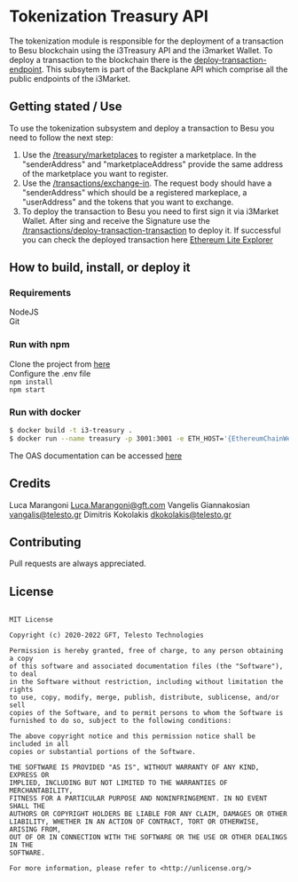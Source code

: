 # Tokenization Treasury API

The tokenization module is responsible for the deployment of a transaction to Besu blockchain using the i3Treasury API and the i3market Wallet. To deploy a transaction to the blockchain there is the [deploy-transaction-endpoint](http://localhost:3001/api-docs/#/TokenizerController/post_api_v1_treasury_transactions_deploy_signed_transaction). This subsytem is part of the Backplane API which comprise all the public endpoints of the i3Market.

## Getting stated / Use

To use the tokenization subsystem and deploy a transaction to Besu you need to follow the next step:
1. Use the [/treasury/marketplaces](http://localhost:3001/api-docs/#/TokenizerController/post_api_v1_treasury_marketplaces) to register a marketplace. In the "senderAddress" and "marketplaceAddress" provide the same address of the marketplace you want to register.
2. Use the [/transactions/exchange-in](http://localhost:3001/api-docs/#/TokenizerController/post_api_v1_treasury_transactions_exchange_in). The request body should have a "senderAddress" which should be a registered markeplace, a "userAddress" and the tokens that you want to exchange.
3. To deploy the transaction to Besu you need to first sign it via i3Market Wallet. After sing and receive the Signature use the [/transactions/deploy-transaction-transaction](http://localhost:3001/api-docs/#/TokenizerController/post_api_v1_treasury_transactions_deploy_signed_transaction) to deploy it. If successful you can check the deployed transaction here [Ethereum Lite Explorer](http://95.211.3.244:8547/)

## How to build, install, or deploy it

### Requirements
NodeJS\
Git

### Run with npm
Clone the project from [here](https://gitlab.com/i3-market/code/wp3/t3.3/nodejs-tokenization-treasury-api)\
Configure the .env file\
```npm install```\
```npm start```
### Run with docker
```bash
$ docker build -t i3-treasury .
$ docker run --name treasury -p 3001:3001 -e ETH_HOST='{EthereumChainWebsocketHost}' -e CONTRACT_ADDRESS='{CONTRACT_ADDRESS}' -e WEBHOOK='{WEBHOOK}' -e PORT=3001 i3-treasury
```


The OAS documentation can be accessed [here](http://localhost:3001/api-docs/)

## Credits

Luca Marangoni Luca.Marangoni@gft.com
Vangelis Giannakosian vangalis@telesto.gr
Dimitris Kokolakis dkokolakis@telesto.gr

## Contributing

Pull requests are always appreciated.

## License
```

MIT License

Copyright (c) 2020-2022 GFT, Telesto Technologies

Permission is hereby granted, free of charge, to any person obtaining a copy
of this software and associated documentation files (the "Software"), to deal
in the Software without restriction, including without limitation the rights
to use, copy, modify, merge, publish, distribute, sublicense, and/or sell
copies of the Software, and to permit persons to whom the Software is
furnished to do so, subject to the following conditions:

The above copyright notice and this permission notice shall be included in all
copies or substantial portions of the Software.

THE SOFTWARE IS PROVIDED "AS IS", WITHOUT WARRANTY OF ANY KIND, EXPRESS OR
IMPLIED, INCLUDING BUT NOT LIMITED TO THE WARRANTIES OF MERCHANTABILITY,
FITNESS FOR A PARTICULAR PURPOSE AND NONINFRINGEMENT. IN NO EVENT SHALL THE
AUTHORS OR COPYRIGHT HOLDERS BE LIABLE FOR ANY CLAIM, DAMAGES OR OTHER
LIABILITY, WHETHER IN AN ACTION OF CONTRACT, TORT OR OTHERWISE, ARISING FROM,
OUT OF OR IN CONNECTION WITH THE SOFTWARE OR THE USE OR OTHER DEALINGS IN THE
SOFTWARE.

For more information, please refer to <http://unlicense.org/>

```
